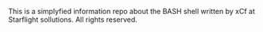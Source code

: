This is a simplyfied information repo about the BASH shell
written by xCf at Starflight sollutions. All rights reserved.
